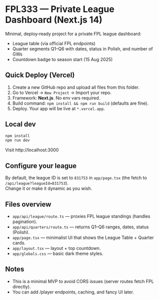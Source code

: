 # FPL333 — Private League Dashboard (Next.js 14)

Minimal, deploy‑ready project for a private FPL league dashboard:
- League table (via official FPL endpoints)
- Quarter segments Q1–Q6 with dates, status in Polish, and number of GWs
- Countdown badge to season start (15 Aug 2025)

## Quick Deploy (Vercel)

1) Create a new GitHub repo and upload all files from this folder.
2) Go to Vercel → `New Project` → Import your repo.
3) Framework: **Next.js**. No env vars required.
4) Build command: `npm install && npm run build` (defaults are fine).
5) Deploy. Your app will be live at `*.vercel.app`.

## Local dev

```bash
npm install
npm run dev
```

Visit http://localhost:3000

## Configure your league

By default, the league ID is set to `831753` in `app/page.tsx` (the fetch to `/api/league?leagueId=831753`).  
Change it or make it dynamic as you wish.

## Files overview

- `app/api/league/route.ts` — proxies FPL league standings (handles pagination).
- `app/api/quarters/route.ts` — returns Q1–Q6 ranges, dates, status (Polish).
- `app/page.tsx` — minimalist UI that shows the League Table + Quarter cards.
- `app/layout.tsx` — layout + top countdown.
- `app/globals.css` — basic dark theme styles.

## Notes

- This is a minimal MVP to avoid CORS issues (server routes fetch FPL directly).
- You can add /player endpoints, caching, and fancy UI later.
